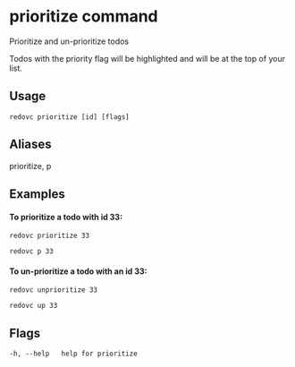 # prioritize command
Prioritize and un-prioritize todos

Todos with the priority flag will be highlighted and will be at the top of your list.

## Usage

`redovc prioritize [id] [flags]`

## Aliases
  prioritize, p

## Examples

#### To prioritize a todo with id 33:
    
`redovc prioritize 33`

`redovc p 33`

#### To un-prioritize a todo with an id 33:

`redovc unprioritize 33`

`redovc up 33`

## Flags

`-h, --help   help for prioritize`